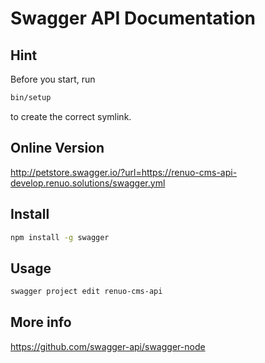 # Swagger API Documentation

## Hint

Before you start, run

```sh
bin/setup
```

to create the correct symlink.

## Online Version

http://petstore.swagger.io/?url=https://renuo-cms-api-develop.renuo.solutions/swagger.yml

## Install

```sh
npm install -g swagger
```

## Usage

```sh
swagger project edit renuo-cms-api
```

## More info

https://github.com/swagger-api/swagger-node


